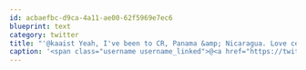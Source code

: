 ```yaml
---
id: acbaefbc-d9ca-4a11-ae00-62f5969e7ec6
blueprint: text
category: twitter
title: "'@kaaist Yeah, I've been to CR, Panama &amp; Nicaragua. Love central, ppl are great down there."
caption: '<span class="username username_linked">@<a href="https://twitter.com/kaaist" title="Kyle Pearce">kaaist</a></span> Yeah, I''ve been to CR, Panama &amp; Nicaragua. Love central, ppl are great down there.'
---
```

